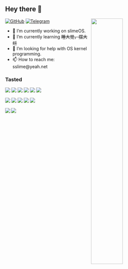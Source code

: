 ## Hey there 👋

<img align="right" block src="https://github-readme-stats.vercel.app/api?username=sslime336&show_icons=true&theme=dracula" width="45%" />

[![GitHub](https://img.shields.io/badge/github-%23100000.svg?&style=for-the-badge&logo=github&logoColor=white)](https://github.com/sslime336)
[![Telegram](https://img.shields.io/badge/telegram-%232B5278.svg?&style=for-the-badge&logo=telegram&logoColor=white)](https://t.me/sslime336)

<ul>
  <li>🔭 I’m currently working on slimeOS.</li>
  <li>🌱 I’m currently learning <del>睡大觉，摆大烂</del></li>
  <li>🤔 I’m looking for help with OS kernel programming.</li>
  <li>📫 How to reach me: sslime@yeah.net</li>
</ul>

<div align="left">
  <p></p>
  <h3 align="left">Tasted</h3>
  <img src="https://img.shields.io/badge/Nim-111f2c?style=for-the-badge&logo=nim"/>
  <img src="https://img.shields.io/badge/Rust-F07416?style=for-the-badge&logo=rust"/>
  <img src="https://img.shields.io/badge/Javascript-398FDC?style=for-the-badge&logo=javascript"/>
  
  <img src="https://img.shields.io/badge/Android-EE5079?style=for-the-badge&logo=android"/>
  <img src="https://img.shields.io/badge/C-2d3834?style=for-the-badge&logo=c"/>
  <img src="https://img.shields.io/badge/Lua-0f203b?style=for-the-badge&logo=lua"/>
  <p></p>
  
  <img src="https://img.shields.io/badge/Golang-111f2c?style=for-the-badge&logo=go"/>
  <img src="https://img.shields.io/badge/Kotlin-BAF050?style=for-the-badge&logo=kotlin"/>
  <img src="https://img.shields.io/badge/Vim-2ba840?style=for-the-badge&logo=vim"/>

  <img src="https://img.shields.io/badge/Python-0f203b?style=for-the-badge&logo=python"/>
  <img src="https://img.shields.io/badge/TypeScript-5618C4?style=for-the-badge&logo=typescript"/>
</div>

<p></p>

<div>
  <img align="left" src="https://github-readme-stats.vercel.app/api/top-langs/?username=sslime336&layout=compact&langs_count=10&exclude_repo=risc-v-roam&theme=dracula" />
  <img align="center" src="https://user-images.githubusercontent.com/97684920/223184747-8fb39d2b-64ed-42c3-b9e2-3acd309df2df.gif" />
</div>

